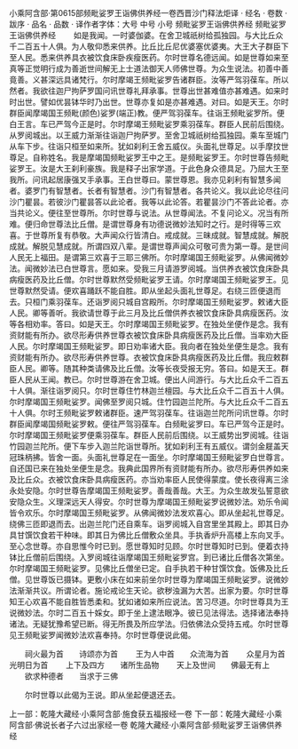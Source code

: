 小乘阿含部·第0615部频毗娑罗王诣佛供养经一卷西晋沙门释法炬译
· 经名 · 卷数 · 跋序
· 品名 · 品数 · 译作者字体：大号 中号 小号
频毗娑罗王诣佛供养经
频毗娑罗王诣佛供养经
　　如是我闻。一时婆伽婆。在舍卫城祇树给孤独园。与大比丘众千二百五十人俱。为人敬仰悉来供养。比丘比丘尼优婆塞优婆夷。大王大子群臣下至人民。悉来供养具衣被饮食床卧疾瘦医药。尔时世尊名德远闻。如是世尊如来至真等正觉明行成为善逝世间解无上士道法御天人师佛世尊。为众生说法。初善中善竟善。义甚深远具诸梵行。尔时摩竭王频毗娑罗告诸群臣。汝等严驾羽葆车。所以然者。我欲往迦尸拘萨罗国问讯世尊礼拜承事。世尊出世甚难值亦甚难遇。如来时时出世。譬如优昙钵华时乃出世。世尊亦复如是亦甚难遇。对曰。如是天王。尔时群臣闻摩竭国王频毗(颜色)娑罗(端正)教。便严驾羽葆车。往诣王频毗娑罗所。便白王言。车已严驾今正是时。尔时摩竭王频毗娑罗乘羽葆车。群臣人民前后围绕。从罗阅城出。以王威力渐渐往诣迦尸拘萨罗。至舍卫城祇树给孤独园。乘车至城门从车下步。往诣只桓至如来所。犹如刹利王舍五威仪。头面礼世尊足。以手摩抆世尊足。自称姓名。我是摩竭国频毗娑罗王中之王。是频毗娑罗王。尔时世尊告频毗娑罗王。汝是大王刹利豪族。我是释子出家学道。于此色身众德具足。乃屈大王至我所。问讯起居康强叉手承事。王白世尊曰。蒙世尊恩。我亦见刹利有智慧多闻者。婆罗门有智慧者。长者有智慧者。沙门有智慧者。各共论义。我以此论尽往问沙门瞿昙。若彼沙门瞿昙答以此论者。我等以此论答。若瞿昙沙门不答此论者。亦当共论义。便往至世尊所。尔时世尊与说法。从世尊闻法。不复问论义。况当有所难。便归命世尊法比丘僧。是谓世尊身有功德说微妙法知时之行。是时得等三欢喜。于世尊所复有恭敬。大声闻众行皆清白。戒成就。三昧成就。智慧成就。解脱成就。解脱见慧成就。所谓四双八辈。是谓世尊声闻众可敬可贵为第一尊。是世间人民无上福田。是谓第三欢喜于三耶三佛所。尔时摩竭国王频毗娑罗。从佛闻微妙法。闻微妙法已白世尊言。愿如来。受我三月请游罗阅城。当供养衣被饮食床卧具病瘦医药及比丘僧。尔时世尊默然受频毗娑罗王请。尔时摩竭国王频毗娑罗王。见世尊默然受请。便欢喜踊跃不能自胜。即从坐起头面礼世尊足。右绕三匝便退而去。只桓门乘羽葆车。还诣罗阅只城自宫殿所。尔时摩竭国王频毗娑罗。敕诸大臣人民。卿等善听。我欲请世尊于此三月及比丘僧供养衣被饮食床卧具病瘦医药。汝等各相劝率。答曰。如是天王。尔时摩竭国王频毗娑罗。在独处坐便作是念。我有资财能有所办。欲尽形寿供养世尊衣被饮食床卧具病瘦医药及比丘僧。当率劝大臣人民。尔时摩竭国王频毗娑罗。即日劝率诸大臣。我向者在独处坐便生是念。我有资财能有所办。欲尽形寿供养世尊。衣被饮食床卧具病瘦医药及比丘僧。我应敕群臣人民。卿等。随其种类请佛及比丘僧。汝等长夜受报无穷。答曰。如是天王。群臣人民从王闻。教已。尔时世尊游在舍卫城。便出人间游行。与大比丘众千二百五十人俱。渐往诣罗阅只。尔时世尊住竹林迦兰檀园。与大比丘众千二百五十人俱。尔时摩竭国王频毗娑罗。闻佛至罗阅只城。住竹园迦兰陀所。与大比丘众千二百五十人俱。尔时王频毗娑罗敕诸群臣。速严驾羽葆车。往诣迦兰陀所问讯世尊。尔时群臣闻摩竭国频毗娑罗敕。便往严驾羽葆车。白频毗娑罗曰。车已严驾今正是时。尔时摩竭国王频毗娑罗便乘羽葆车。群臣人民前后围绕。以王威势出罗阅城。往诣竹园迦兰陀所。便下车步入迦兰陀诣世尊所。犹如刹利王有五威仪。谓剑金屣盖天冠珠柄拂。皆舍一面。头面礼世尊足在一面坐。尔时摩竭国王频毗娑罗白世尊言。自还国已来在独处坐便生是念。我典此国界所有资财能有所办。欲尽形寿供养如来及比丘众。衣被饮食床卧具病瘦医药。亦当劝率臣人民使得蒙度。使长夜得离三涂永处安隐。尔时世尊告摩竭国王频毗娑罗。善哉善哉。大王。为众生故发弘誓意欲安隐众生。义理深远天人得安。尔时世尊为摩竭国王频毗娑罗说微妙法。劝乐令闻皆令欢乐。尔时摩竭国王频毗娑罗。从佛闻微妙法发欢喜心。即从坐起礼世尊足。绕佛三匝即退而去。出迦兰陀门还自乘车。诣罗阅城入自宫里坐其殿上。即其日办具甘馔饮食若干种味。即其日为佛比丘僧敷众坐具。手执香炉升高楼上东向叉手。至心念世尊。亦自思惟今时已到。愿世尊知时见顾。尔时世尊知时已到。便着衣持钵比丘僧前后围绕。入罗阅城往诣摩竭国王频毗娑罗宫。到已诸比丘僧各次第坐。尔时摩竭国王频毗娑罗。见佛比丘僧坐已定。自手执若干种甘馔饮食。饭佛及比丘僧。见世尊饭已摄钵。更敷小床在如来前坐尔时世尊为摩竭国王频毗娑罗。说微妙法渐渐共议。所谓论者。施论戒论生天论。欲秽浊漏为大苦。出家为要。尔时世尊知王心欢喜不能自胜皆悉柔和。犹如诸如来所应说法。苦习尽道。尔时世尊具为王说微妙法。尔时二百五十婇女。即于坐上逮法眼净。彼已见法得法。选择诸法奉持诸法。无疑犹豫希望已断。得无所畏及所应学法。归依佛法众受持五戒。尔时世尊见王频毗娑罗闻微妙法欢喜奉持。尔时世尊便说此偈。

　　祠火最为首　　诗颂亦为首
　　王为人中首　　众流海为首
　　众星月为首　　光明日为首
　　上下及四方　　诸所生品物
　　天上及世间　　佛最无有上
　　欲求种德者　　当求于三佛

　　尔时世尊以此偈为王说。即从坐起便退还去。

上一部：乾隆大藏经·小乘阿含部·施食获五福报经一卷
下一部：乾隆大藏经·小乘阿含部·佛说长者子六过出家经一卷
乾隆大藏经·小乘阿含部·频毗娑罗王诣佛供养经
